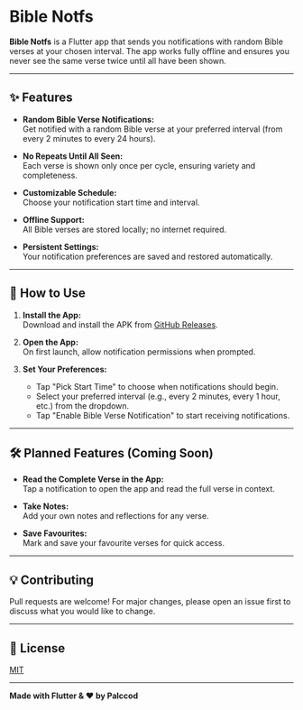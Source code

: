 # Bible Notfs

**Bible Notfs** is a Flutter app that sends you notifications with random Bible verses at your chosen interval. The app works fully offline and ensures you never see the same verse twice until all have been shown.

---

## ✨ Features

- **Random Bible Verse Notifications:**  
  Get notified with a random Bible verse at your preferred interval (from every 2 minutes to every 24 hours).

- **No Repeats Until All Seen:**  
  Each verse is shown only once per cycle, ensuring variety and completeness.

- **Customizable Schedule:**  
  Choose your notification start time and interval.

- **Offline Support:**  
  All Bible verses are stored locally; no internet required.

- **Persistent Settings:**  
  Your notification preferences are saved and restored automatically.

---

## 🚀 How to Use

1. **Install the App:**  
   Download and install the APK from [GitHub Releases](https://github.com/palccod/bible_notfs/releases).

2. **Open the App:**  
   On first launch, allow notification permissions when prompted.

3. **Set Your Preferences:**  
   - Tap "Pick Start Time" to choose when notifications should begin.
   - Select your preferred interval (e.g., every 2 minutes, every 1 hour, etc.) from the dropdown.
   - Tap "Enable Bible Verse Notification" to start receiving notifications.

---

## 🛠 Planned Features (Coming Soon)

- **Read the Complete Verse in the App:**  
  Tap a notification to open the app and read the full verse in context.

- **Take Notes:**  
  Add your own notes and reflections for any verse.

- **Save Favourites:**  
  Mark and save your favourite verses for quick access.

---

## 💡 Contributing

Pull requests are welcome! For major changes, please open an issue first to discuss what you would like to change.

---

## 📄 License

[MIT](LICENSE)

---

**Made with Flutter & ❤️ by Palccod**

